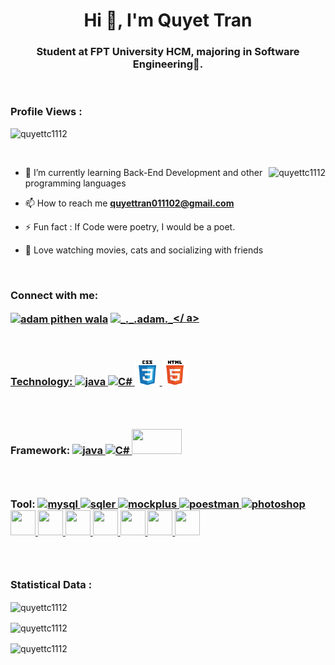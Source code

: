 <h1 align="center">Hi 👋, I'm Quyet Tran </h1>
<h3 align="center"
>Student at FPT University HCM, majoring in Software Engineering🌟.</h3>

<br>

<p align="right"> <h3>Profile Views :</h3> <img src="https://komarev.com/ghpvc/?username=quyettc1112&label=Profile%20views&color=0e75b6&style=flat"
    alt="quyettc1112" /> 
  </p>

<br>

<p><img align="right" src="https://github.com/quyettc1112/quyettc1112/blob/main/animation_500_kxa883sd.gif" alt="quyettc1112" /></p>


- 🌱 I’m currently learning Back-End Development and other programming languages


- 📫 How to reach me **quyettran011102@gmail.com**

- ⚡ Fun fact : If Code were poetry, I would be a poet.
  
- 👀 Love watching movies, cats and socializing with friends


  





<br>

<h3 align="left">Connect with me:
<p align="left">
  
  <a href="https://www.facebook.com/tranquyet011102/" target="blank"><img align="center"
      src="https://raw.githubusercontent.com/rahuldkjain/github-profile-readme-generator/master/src/images/icons/Social/facebook.svg"
      alt="adam pithen wala" height="40" width="40" /></a>
  <a href="mailto:quyettran011102" target="blank"><img align="center"
      src="https://juriesquemas.es/wp-content/uploads/2021/05/1200px-Gmail_icon_2020.svg_-768x576.png"
      alt="_._.adam._" height="40" width="40" /></
a>
 
 
</p>
</h3>
<br>

<h3 align="left">Technology:    
    <a href="https://www.java.com/en/" target="_blank" rel="noreferrer"> <img
      src="https://img.icons8.com/?size=512&id=Pd2x9GWu9ovX&format=png"
      alt="java" width="40" height="40" /> </a> 
    <a href="https://code.visualstudio.com/docs/csharp/get-started" target="_blank" rel="noreferrer">
    <img src="https://img.icons8.com/?size=512&id=55251&format=png"
      alt="C#" width="40" height="40" /> 
    </a> 
    <a href="https://www.w3schools.com/css/" target="_blank"
    rel="noreferrer"> <img
      src="https://raw.githubusercontent.com/devicons/devicon/master/icons/css3/css3-original-wordmark.svg" alt="css3"
      width="40" height="40" /> </a> 
    <a href="https://www.w3.org/html/" target="_blank" rel="noreferrer"> <img
      src="https://raw.githubusercontent.com/devicons/devicon/master/icons/html5/html5-original-wordmark.svg"
      alt="html5" width="40" height="40" /> </a>
 
  
<h3>

<br>

<h3 align="left">Framework:      
    <a href="https://www.java.com/en/" target="_blank" rel="noreferrer"> <img
      src="https://img.icons8.com/?size=512&id=90519&format=png"
      alt="java" width="40" height="40" /> </a> 
    <a href="https://code.visualstudio.com/docs/csharp/get-started" target="_blank" rel="noreferrer">
    <img src="https://th.bing.com/th/id/R.5d1a7ea3329cebe0327876fd85f7feea?rik=rl3h9Jvxa4mLhA&pid=ImgRaw&r=0"
      alt="C#" height="40" width="80" /> 
    </a> 
    <a href="https://www.w3schools.com/css/" target="_blank"
    rel="noreferrer"> <img
      src="https://th.bing.com/th/id/OIP.3gWF5ImFsUQ2aAKZ8K9j2AHaD4?pid=ImgDet&rs=1"
       height="40" width="80" /> </a> 
<h3>

<br>

<h3 align="left">Tool:    
  <a href="https://www.mysql.com/" target="_blank" rel="noreferrer"> <img
      src="https://img.icons8.com/?size=512&id=UFXRpPFebwa2&format=png"
      alt="mysql" width="40" height="40" /> </a> 
    <a href="https://www.microsoft.com/en-us/sql-server/" target="_blank" rel="noreferrer"> <img
      src="https://img.icons8.com/?size=512&id=laYYF3dV0Iew&format=png"
      alt="sqler" width="40" height="40" /> </a>
    <a href="https://www.mockplus.com/" target="_blank" rel="noreferrer"> <img
      src="https://th.bing.com/th/id/R.c2b08cfbdcec5645c5f438e0830ce448?rik=Lb3KrZYaEkZiaA&pid=ImgRaw&r=0"
      alt="mockplus" width="40" height="40" /> </a>
    <a href="https://www.postman.com/" target="_blank" rel="noreferrer"> <img
      src="https://th.bing.com/th/id/OIP.btHn0Sz99Odr7F5sTDvrtgHaHa?pid=ImgDet&rs=1"
      alt="poestman" width="40" height="40" /> </a>
    <a href="https://www.adobe.com/products/photoshop.html" target="_blank" rel="noreferrer"> <img
      src="https://img.icons8.com/?size=512&id=13677&format=png"
      alt="photoshop" width="40" height="40" /> </a>
    <a href="https://www.adobe.com/in/products/illustrator.html"
    target="_blank" rel="noreferrer"> <img
      src="https://img.icons8.com/?size=512&id=13631&format=png" width="40"
      height="40" /> </a> 
    <a href="https://www.adobe.com/products/premiere.html"
    target="_blank" rel="noreferrer"> <img
      src="https://img.icons8.com/?size=512&id=e57Y1CnsOasB&format=png" width="40"
      height="40" /> </a> 
      <a href="https://www.eclipse.org/"
    target="_blank" rel="noreferrer"> <img
      src="https://img.icons8.com/?size=512&id=121485&format=png" width="40"
      height="40" /> </a> 
      <a href="https://www.jetbrains.com/idea/"
    target="_blank" rel="noreferrer"> <img
      src="https://img.icons8.com/?size=512&id=w1Gq29w4RQWL&format=png" width="40"
      height="40" /> </a> 
      <a href="https://netbeans.apache.org/"
    target="_blank" rel="noreferrer"> <img
      src="https://logos-download.com/wp-content/uploads/2020/07/NetBeans_Logo.png" width="40"
      height="40" /> </a> 
      <a href="https://visualstudio.microsoft.com/"
    target="_blank" rel="noreferrer"> <img
      src="https://img.icons8.com/?size=512&id=ezj3zaVtImPg&format=png" width="40"
      height="40" /> </a> 
      <a href="https://code.visualstudio.com/"
    target="_blank" rel="noreferrer"> <img
      src="https://img.icons8.com/?size=512&id=9OGIyU8hrxW5&format=png" width="40"
      height="40" /> </a>
    
<h3>

<br>

<h3>Statistical Data :</h3>
<p><img align="center" 
    src="https://github-readme-stats.vercel.app/api?username=quyettc1112&show_icons=true&theme=radical"
    alt="quyettc1112" 
    bg_color=#808080/></p>




<p><img align="center" src="https://github-readme-streak-stats.herokuapp.com/?user=quyettc1112&theme=dark&background=0d1117&date_format=M%20j%5B%2C%20Y%5D" alt="quyettc1112" /></p>
<p><img align="center" src="https://github-readme-stats.vercel.app/api/top-langs/?username=quyettc1112&hide=javascript,html" alt="quyettc1112" /></p>






      
